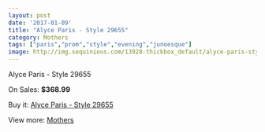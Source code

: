 ```yaml
---
layout: post
date: '2017-01-09'
title: "Alyce Paris - Style 29655"
category: Mothers
tags: ["paris","prom","style","evening","junoesque"]
image: http://img.sequinious.com/13928-thickbox_default/alyce-paris-style-29655.jpg
---
```

Alyce Paris - Style 29655

On Sales: **$368.99**
<a href="https://www.sequinious.com/mothers/6568-alyce-paris-style-29655.html"><amp-img layout="responsive" width="600" height="600" src="//img.sequinious.com/13928-thickbox_default/alyce-paris-style-29655.jpg" alt="Alyce Paris - Style 29655 0" /></a>
<a href="https://www.sequinious.com/mothers/6568-alyce-paris-style-29655.html"><amp-img layout="responsive" width="600" height="600" src="//img.sequinious.com/13929-thickbox_default/alyce-paris-style-29655.jpg" alt="Alyce Paris - Style 29655 1" /></a>

Buy it: [Alyce Paris - Style 29655](https://www.sequinious.com/mothers/6568-alyce-paris-style-29655.html "Alyce Paris - Style 29655")

View more: [Mothers](https://www.sequinious.com/6-mothers "Mothers")